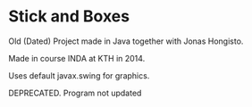 # Stick and Boxes
Old (Dated) Project made in Java together with Jonas Hongisto.

Made in course INDA at KTH in 2014.

Uses default javax.swing for graphics.

DEPRECATED. Program not updated
